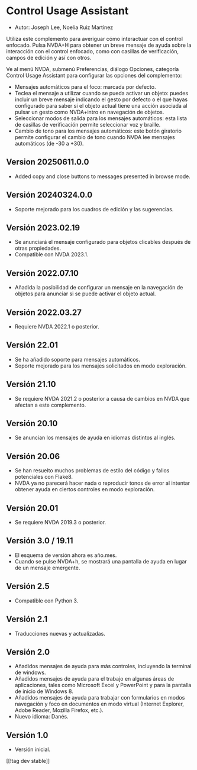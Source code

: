 # Control Usage Assistant #

* Autor: Joseph Lee, Noelia Ruiz Martínez

Utiliza este complemento para averiguar cómo interactuar con el control
enfocado.  Pulsa NVDA+H para obtener un breve mensaje de ayuda sobre la
interacción con el control enfocado, como con casillas de verificación,
campos de edición y así con otros.

Ve al menú NVDA, submenú Preferencias, diálogo Opciones, categoría Control
Usage Assistant para configurar las opciones del complemento:

* Mensajes automáticos para el foco: marcada por defecto.
* Teclea el mensaje a utilizar cuando se pueda activar un objeto: puedes
  incluir un breve mensaje indicando el gesto por defecto o el que hayas
  configurado para saber si el objeto actual tiene una acción asociada al
  pulsar un gesto como NVDA+intro en navegación de objetos.
* Seleccionar modos de salida para los mensajes automáticos: esta lista de
  casillas de verificación permite seleccionar voz y braille.
* Cambio de tono para los mensajes automáticos: este botón giratorio permite
  configurar el cambio de tono cuando NVDA lee mensajes automáticos (de -30
  a +30).

## Version 20250611.0.0

* Added copy and close buttons to messages presented in browse mode.

## Versión 20240324.0.0

* Soporte mejorado para los cuadros de edición y las sugerencias.

## Versión 2023.02.19

* Se anunciará el mensaje configurado para objetos clicables después de
  otras propiedades.
* Compatible con NVDA 2023.1.

## Versión 2022.07.10

* Añadida la posibilidad de configurar un mensaje en la navegación de
  objetos para anunciar si se puede activar el objeto actual.

## Versión 2022.03.27

* Requiere NVDA 2022.1 o posterior.

## Versión 22.01

* Se ha añadido soporte para mensajes automáticos.
* Soporte mejorado para los mensajes solicitados en modo exploración.

## Versión 21.10

* Se requiere NVDA 2021.2 o posterior a causa de cambios en NVDA que afectan
  a este complemento.

## Versión 20.10

* Se anuncian los mensajes de ayuda en idiomas distintos al inglés.

## Versión 20.06

* Se han resuelto muchos problemas de estilo del código y fallos potenciales
  con Flake8.
* NVDA ya no parecerá hacer nada o reproducir tonos de error al intentar
  obtener ayuda en ciertos controles en modo exploración.

## Versión 20.01

* Se requiere NVDA 2019.3 o posterior.

## Versión 3.0 / 19.11

* El esquema de versión ahora es año.mes.
* Cuando se pulse NVDA+h, se mostrará una pantalla de ayuda en lugar de un
  mensaje emergente.

## Versión 2.5

* Compatible con Python 3.

## Versión 2.1

* Traducciones nuevas y actualizadas.

## Versión 2.0

* Añadidos mensajes de ayuda para más controles, incluyendo la terminal de
  windows.
* Añadidos mensajes de ayuda para el trabajo en algunas áreas de
  aplicaciones, tales como Microsoft Excel y PowerPoint y para la pantalla
  de inicio de Windows 8.
* Añadidos mensajes de ayuda para trabajar con formularios en modos
  navegación y foco en documentos en modo virtual (Internet Explorer, Adobe
  Reader, Mozilla Firefox, etc.).
* Nuevo idioma: Danés.

## Versión 1.0

* Versión inicial.

[[!tag dev stable]]
